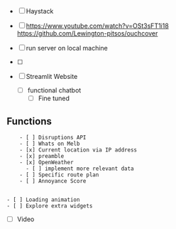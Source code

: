 - [ ] Haystack

- [ ] https://www.youtube.com/watch?v=OSt3sFT1i18
https://github.com/Lewington-pitsos/ouchcover
- [ ] run server on local machine
- [ ] 

- [ ] Streamlit Website
    - [ ] functional chatbot 
        - [ ] Fine tuned 
## Functions 
        - [ ] Disruptions API
        - [ ] Whats on Melb
        - [x] Current location via IP address
        - [x] preamble
        - [x] OpenWeather
          - [ ] implement more relevant data
        - [ ] Specific route plan 
        - [ ] Annoyance Score


    - [ ] Loading animation
    - [ ] Explore extra widgets


- [ ] Video
